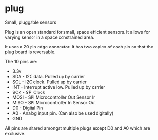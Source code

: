 # plug
Small, pluggable sensors

Plug is an open standard for small, space efficient sensors. It allows for varying sensor in a space constrained area.

It uses a 20 pin edge connector. It has two copies of each pin so that the plug board is reversable.

The 10 pins are:

* 3.3v
* SDA - I2C data. Pulled up by carrier
* SCL - I2C clock. Pulled up by carrier
* INT - Interrupt active low. Pulled up by carrier
* SCK - SPI Clock
* MOSI - SPI Microcontroller Out Sensor In
* MISO - SPI Microcontroller In Sensor Out
* D0 - Digital Pin
* A0 - Analog input pin. (Can also be used digitally)
* GND

All pins are shared amongst multiple plugs except D0 and A0 which are exclusive.
